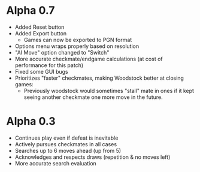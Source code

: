# Alpha 0.7 
 - Added Reset button
 - Added Export button 
    - Games can now be exported to PGN format
 - Options menu wraps properly based on resolution
 - "AI Move" option changed to "Switch"
 - More accurate checkmate/endgame calculations (at cost of performance for this patch)
 - Fixed some GUI bugs
 - Prioritizes "faster" checkmates, making Woodstock better at closing games:
    - Previously woodstock would sometimes "stall" mate in ones if it kept seeing another checkmate one more move in the future.

# Alpha 0.3
 - Continues play even if defeat is inevitable
 - Actively pursues checkmates in all cases
 - Searches up to 6 moves ahead (up from 5)
 - Acknowledges and respects draws (repetition & no moves left)
 - More accurate search evaluation

